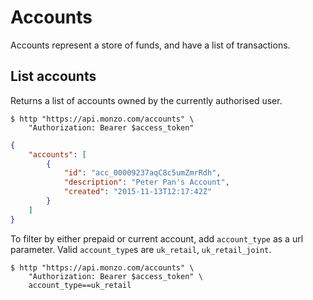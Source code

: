 # Accounts

Accounts represent a store of funds, and have a list of transactions.

## List accounts

Returns a list of accounts owned by the currently authorised user.

```shell
$ http "https://api.monzo.com/accounts" \
    "Authorization: Bearer $access_token"
```

```json
{
    "accounts": [
        {
            "id": "acc_00009237aqC8c5umZmrRdh",
            "description": "Peter Pan's Account",
            "created": "2015-11-13T12:17:42Z"
        }
    ]
}
```

To filter by either prepaid or current account, add `account_type` as a url parameter.
Valid `account_type`s are `uk_retail`, `uk_retail_joint`.

```shell
$ http "https://api.monzo.com/accounts" \
    "Authorization: Bearer $access_token" \
    account_type==uk_retail
```
